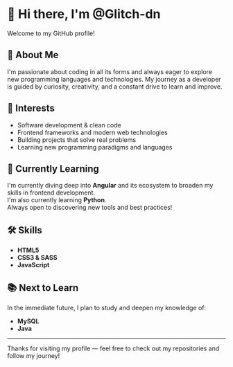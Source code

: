 # 👋 Hi there, I'm @Glitch-dn

Welcome to my GitHub profile!

## 🚀 About Me

I'm passionate about coding in all its forms and always eager to explore new programming languages and technologies. My journey as a developer is guided by curiosity, creativity, and a constant drive to learn and improve.

## 👀 Interests

- Software development & clean code
- Frontend frameworks and modern web technologies  
- Building projects that solve real problems  
- Learning new programming paradigms and languages

## 🌱 Currently Learning

I'm currently diving deep into **Angular** and its ecosystem to broaden my skills in frontend development.  
I'm also currently learning **Python**.  
Always open to discovering new tools and best practices!

## 🛠️ Skills

- **HTML5**  
- **CSS3 & SASS**  
- **JavaScript**

## 📚 Next to Learn

In the immediate future, I plan to study and deepen my knowledge of:

- **MySQL**
- **Java**

---

Thanks for visiting my profile — feel free to check out my repositories and follow my journey!

